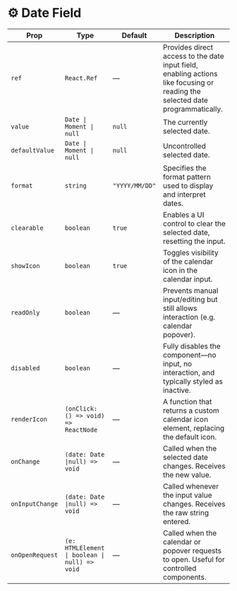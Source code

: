# ⚙️ Date Field

| Prop            | Type                                          | Default        | Description                                                                                                                   |
| --------------- | --------------------------------------------- | -------------- | ----------------------------------------------------------------------------------------------------------------------------- |
| `ref`           | `React.Ref`                                   | —              | Provides direct access to the date input field, enabling actions like focusing or reading the selected date programmatically. |
| `value`         | `Date \| Moment \| null`                      | `null`         | The currently selected date.                                                                                                  |
| `defaultValue`  | `Date \| Moment \| null`                      | `null`         | Uncontrolled selected date.                                                                                                   |
| `format`        | `string`                                      | `"YYYY/MM/DD"` | Specifies the format pattern used to display and interpret dates.                                                             |
| `clearable`     | `boolean`                                     | `true`         | Enables a UI control to clear the selected date, resetting the input.                                                         |
| `showIcon`      | `boolean`                                     | `true`         | Toggles visibility of the calendar icon in the calendar input.                                                                |
| `readOnly`      | `boolean`                                     | —              | Prevents manual input/editing but still allows interaction (e.g. calendar popover).                                           |
| `disabled`      | `boolean`                                     | —              | Fully disables the component—no input, no interaction, and typically styled as inactive.                                      |
| `renderIcon`    | `(onClick: () => void) => ReactNode`          | —              | A function that returns a custom calendar icon element, replacing the default icon.                                           |
| `onChange`      | `(date: Date \|null) => void`                 | —              | Called when the selected date changes. Receives the new value.                                                                |
| `onInputChange` | `(date: Date \|null) => void`                 | —              | Called whenever the input value changes. Receives the raw string entered.                                                     |
| `onOpenRequest` | `(e: HTMLElement \| boolean \| null) => void` | —              | Called when the calendar or popover requests to open. Useful for controlled components.                                       |
